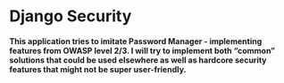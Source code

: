 # Django Security


#### This application tries to imitate Password Manager - implementing features from OWASP level 2/3. I will try to implement both “common” solutions that could be used elsewhere as well as hardcore security features that might not be super user-friendly.
